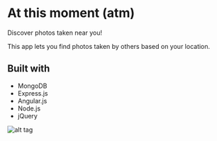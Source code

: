 # At this moment (atm)
Discover photos taken near you!

This app lets you find photos taken by others based on your location. 

## Built with

<ul>
  <li>MongoDB</li>
  <li>Express.js</li>
  <li>Angular.js</li>
  <li>Node.js</li>
  <li>jQuery</li>
</ul>

![alt tag](https://raw.github.com/username/projectname/branch/path/to/img.png)

